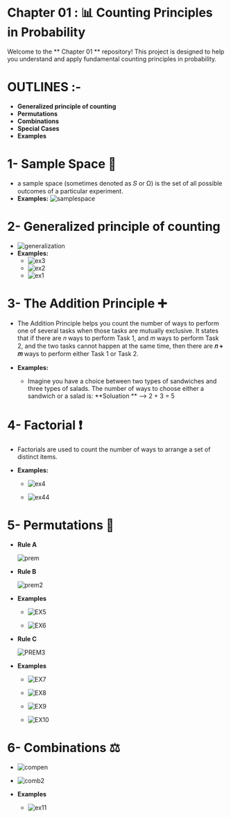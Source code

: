 # Chapter 01 : 📊 Counting Principles in Probability

Welcome to the ** Chapter 01 ** repository! This project is designed to help you understand and apply fundamental counting principles in probability.

# OUTLINES :- 
  
  - **Generalized principle of counting** 
  - **Permutations**
  - **Combinations**
  - **Special Cases**
  - **Examples**

# 1- Sample Space 🎲
  - a sample space (sometimes denoted as 𝑆 or Ω) is the set of all possible outcomes of a particular experiment.
  - **Examples:**
    ![samplespace](https://github.com/user-attachments/assets/83aa67e4-bdaf-47cc-bdff-76cc3da24c57)
    
# 2-  **Generalized principle of counting**
  - ![generalization](https://github.com/user-attachments/assets/38804614-4c71-4daf-aee4-397c19695e18)
  - **Examples:**
    - ![ex3](https://github.com/user-attachments/assets/dbd1fba3-e21d-43e6-a584-658593334b40)
    - ![ex2](https://github.com/user-attachments/assets/9c09a1d5-314a-4fc1-abe6-e97d0749468f)
    - ![ex1](https://github.com/user-attachments/assets/d88bfdae-ff81-4561-b308-864305fb75d8)

# 3- **The Addition Principle ➕**
  - The Addition Principle helps you count the number of ways to perform one of several tasks when those tasks are mutually exclusive. It states that if there are 𝑛 ways to perform Task 1, and 𝑚 ways to perform 
    Task 2, and the two tasks cannot happen at the same time, then there are **𝑛 + 𝑚** ways to perform either Task 1 or Task 2.
    
  - **Examples:**
    
    - Imagine you have a choice between two types of sandwiches and three types of salads. The number of ways to choose either a sandwich or a salad is:
         **Soluation ** --> 2 + 3 = 5

      
# 4- **Factorial ❗** 
  - Factorials are used to count the number of ways to arrange a set of distinct items.
    
   - **Examples:**
     - ![ex4](https://github.com/user-attachments/assets/f2d12448-59f6-4230-b867-3cf0bdd97b4f)
     
     - ![ex44](https://github.com/user-attachments/assets/8b36efd3-da7e-4fe6-82c6-15bdc691e151)


# 5- **Permutations 🔄** 

  - **Rule A** 
    
    ![prem](https://github.com/user-attachments/assets/b76e03df-8ed8-4e74-9f89-e187f9d65448)
   
  - **Rule B**
    
     ![prem2](https://github.com/user-attachments/assets/f8944117-9980-4604-819b-c2666949597c)
   
  - **Examples**
   
     - ![EX5](https://github.com/user-attachments/assets/a86fb11d-2ca0-4f4b-ade9-1d48c5d1beaa)
       
     - ![EX6](https://github.com/user-attachments/assets/3dad209b-5dec-4525-b0e0-567d47abc91b)
 
 - **Rule C**
   
    ![PREM3](https://github.com/user-attachments/assets/3728697e-f983-4d30-993d-f773af55b3f8)
 
 - **Examples**
     - ![EX7](https://github.com/user-attachments/assets/c433dbac-9a42-4486-b10e-48b75957c628)
       
     - ![EX8](https://github.com/user-attachments/assets/7f866945-6199-4aab-9a83-fe72bba253c5)
     
     - ![EX9](https://github.com/user-attachments/assets/499cddaa-3c34-4e0c-a14c-1ff5792353e5)
     
     - ![EX10](https://github.com/user-attachments/assets/2b3ecdc0-9f15-4db1-98e7-24ba881f460c)


# 6- Combinations ⚖️

  - ![compen](https://github.com/user-attachments/assets/19af571b-5f50-4282-8b90-201a351a0fd4)
    
  - ![comb2](https://github.com/user-attachments/assets/18c49d3a-d115-42df-a791-096ec1cc2bcd)
  
  - **Examples**
  
     - ![ex11](https://github.com/user-attachments/assets/3a920297-511d-4f50-8984-8386f8946e24)








